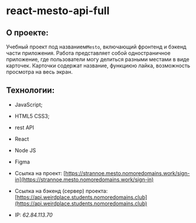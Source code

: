# react-mesto-api-full

## О проекте:
Учебный проект под названием`Mesto`, включающий фронтенд и бэкенд части приложения. Работа представляет собой одностраничное приложение, где пользователи могу делиться разными местами в виде карточек. Карточки содержат название, функциюю лайка, возможность просмотра на весь экран.
  
## Технологии:
* JavaScript;
* HTML5 CSS3;
* rest API 
* React
* Node JS
* Figma


  
* Ссылка на проект: [https://strannoe.mesto.nomoredomains.work/sign-in](https://strannoe.mesto.nomoredomains.work/sign-in)
* Ссылка на бэкенд (сервер) проекта: [https://api.weirdplace.students.nomoredomains.club](https://api.weirdplace.students.nomoredomains.club)
* IP: *62.84.113.70*
